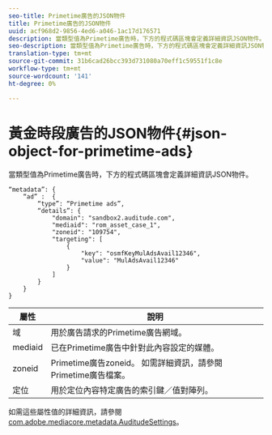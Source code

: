 ```yaml
---
seo-title: Primetime廣告的JSON物件
title: Primetime廣告的JSON物件
uuid: acf968d2-9856-4ed6-a046-1ac17d176571
description: 當類型值為Primetime廣告時，下方的程式碼區塊會定義詳細資訊JSON物件。
seo-description: 當類型值為Primetime廣告時，下方的程式碼區塊會定義詳細資訊JSON物件。
translation-type: tm+mt
source-git-commit: 31b6cad26bcc393d731080a70eff1c59551f1c8e
workflow-type: tm+mt
source-wordcount: '141'
ht-degree: 0%

---
```



# 黃金時段廣告的JSON物件{#json-object-for-primetime-ads}

當類型值為Primetime廣告時，下方的程式碼區塊會定義詳細資訊JSON物件。

```
“metadata”: {
    “ad” :  {
        “type”: “Primetime ads”,
        “details”: {
            "domain": "sandbox2.auditude.com",
            "mediaid": "rom_asset_case_1",
            "zoneid": "109754",
            "targeting": [
                {
                    "key": "osmfKeyMulAdsAvail12346",
                    "value": "MulAdsAvail12346"
                }
            ]
        }
    }
}
```

| 屬性 | 說明 |
|---|---|
| 域 | 用於廣告請求的Primetime廣告網域。 |
| mediaid | 已在Primetime廣告中針對此內容設定的媒體。 |
| zoneid | Primetime廣告zoneid。 如需詳細資訊，請參閱Primetime廣告檔案。 |
| 定位 | 用於定位內容特定廣告的索引鍵／值對陣列。 |

如需這些屬性值的詳細資訊，請參閱[com.adobe.mediacore.metadata.AuditudeSettings](https://help.adobe.com/en_US/primetime/api/psdk/javadoc/com/adobe/mediacore/metadata/AuditudeSettings.html)。